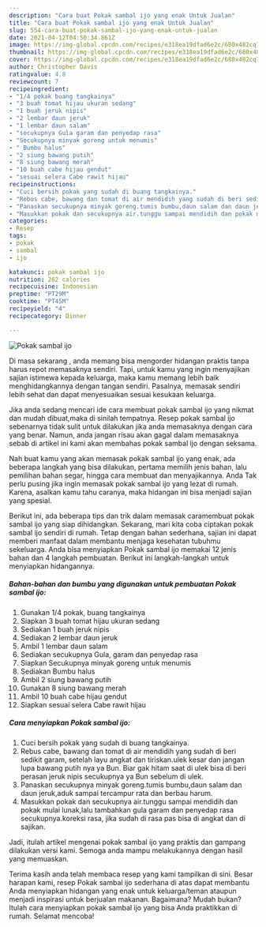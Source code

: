 ```yaml
---
description: "Cara buat Pokak sambal ijo yang enak Untuk Jualan"
title: "Cara buat Pokak sambal ijo yang enak Untuk Jualan"
slug: 554-cara-buat-pokak-sambal-ijo-yang-enak-untuk-jualan
date: 2021-04-12T04:50:34.861Z
image: https://img-global.cpcdn.com/recipes/e318ea19dfad6e2c/680x482cq70/pokak-sambal-ijo-foto-resep-utama.jpg
thumbnail: https://img-global.cpcdn.com/recipes/e318ea19dfad6e2c/680x482cq70/pokak-sambal-ijo-foto-resep-utama.jpg
cover: https://img-global.cpcdn.com/recipes/e318ea19dfad6e2c/680x482cq70/pokak-sambal-ijo-foto-resep-utama.jpg
author: Christopher Davis
ratingvalue: 4.8
reviewcount: 7
recipeingredient:
- "1/4 pokak buang tangkainya"
- "3 buah tomat hijau ukuran sedang"
- "1 buah jeruk nipis"
- "2 lembar daun jeruk"
- "1 lembar daun salam"
- "secukupnya Gula garam dan penyedap rasa"
- "Secukupnya minyak goreng untuk menumis"
- " Bumbu halus"
- "2 siung bawang putih"
- "8 siung bawang merah"
- "10 buah cabe hijau gendut"
- "sesuai selera Cabe rawit hijau"
recipeinstructions:
- "Cuci bersih pokak yang sudah di buang tangkainya."
- "Rebus cabe, bawang dan tomat di air mendidih yang sudah di beri sedikit garam, setelah layu angkat dan tiriskan.ulek kesar dan jangan lupa bawang putih nya ya Bun. Biar gak hitam saat di ulek bisa di beri perasan jeruk nipis secukupnya ya Bun sebelum di ulek."
- "Panaskan secukupnya minyak goreng.tumis bumbu,daun salam dan daun jeruk,aduk sampai tercampur rata dan berbau harum."
- "Masukkan pokak dan secukupnya air.tunggu sampai mendidih dan pokak mulai lunak,lalu tambahkan gula garam dan penyedap rasa secukupnya.koreksi rasa, jika sudah di rasa pas bisa di angkat dan di sajikan."
categories:
- Resep
tags:
- pokak
- sambal
- ijo

katakunci: pokak sambal ijo 
nutrition: 262 calories
recipecuisine: Indonesian
preptime: "PT29M"
cooktime: "PT45M"
recipeyield: "4"
recipecategory: Dinner

---
```



![Pokak sambal ijo](https://img-global.cpcdn.com/recipes/e318ea19dfad6e2c/680x482cq70/pokak-sambal-ijo-foto-resep-utama.jpg)

Di masa  sekarang , anda memang bisa mengorder hidangan praktis tanpa harus repot memasaknya sendiri. Tapi, untuk kamu yang ingin menyajikan sajian istimewa kepada keluarga, maka kamu memang lebih baik menghidangkannya dengan tangan sendiri. Pasalnya, memasak sendiri lebih sehat dan dapat menyesuaikan sesuai kesukaan keluarga.

Jika anda sedang mencari ide cara membuat pokak sambal ijo yang nikmat dan mudah dibuat,maka di sinilah tempatnya. Resep pokak sambal ijo  sebenarnya tidak sulit untuk dilakukan jika anda memasaknya dengan cara yang benar. Namun, anda jangan risau akan gagal dalam memasaknya 
sebab di artikel ini kami akan membahas pokak sambal ijo dengan seksama.  



Nah buat kamu yang akan memasak pokak sambal ijo yang enak, ada beberapa langkah yang bisa dilakukan, pertama memilih jenis bahan, lalu pemilihan bahan segar, hingga cara membuat dan menyajikannya. Anda Tak perlu pusing jika ingin memasak pokak sambal ijo yang lezat di rumah. Karena, asalkan kamu  tahu caranya, maka hidangan ini bisa menjadi sajian yang spesial.

Berikut ini, ada beberapa tips dan trik dalam memasak caramembuat pokak sambal ijo yang siap dihidangkan. Sekarang, mari kita coba ciptakan pokak sambal ijo sendiri di rumah. Tetap dengan bahan sederhana, sajian ini dapat memberi manfaat dalam membantu menjaga kesehatan tubuhmu sekeluarga. Anda bisa menyiapkan Pokak sambal ijo memakai 12 jenis bahan dan 4 langkah pembuatan. Berikut ini langkah-langkah untuk menyiapkan hidangannya.

<!--inarticleads1-->

##### Bahan-bahan dan bumbu yang digunakan untuk pembuatan Pokak sambal ijo:

1. Gunakan 1/4 pokak, buang tangkainya
1. Siapkan 3 buah tomat hijau ukuran sedang
1. Sediakan 1 buah jeruk nipis
1. Sediakan 2 lembar daun jeruk
1. Ambil 1 lembar daun salam
1. Sediakan secukupnya Gula, garam dan penyedap rasa
1. Siapkan Secukupnya minyak goreng untuk menumis
1. Sediakan  Bumbu halus
1. Ambil 2 siung bawang putih
1. Gunakan 8 siung bawang merah
1. Ambil 10 buah cabe hijau gendut
1. Siapkan sesuai selera Cabe rawit hijau




<!--inarticleads2-->

##### Cara menyiapkan Pokak sambal ijo:

1. Cuci bersih pokak yang sudah di buang tangkainya.
1. Rebus cabe, bawang dan tomat di air mendidih yang sudah di beri sedikit garam, setelah layu angkat dan tiriskan.ulek kesar dan jangan lupa bawang putih nya ya Bun. Biar gak hitam saat di ulek bisa di beri perasan jeruk nipis secukupnya ya Bun sebelum di ulek.
1. Panaskan secukupnya minyak goreng.tumis bumbu,daun salam dan daun jeruk,aduk sampai tercampur rata dan berbau harum.
1. Masukkan pokak dan secukupnya air.tunggu sampai mendidih dan pokak mulai lunak,lalu tambahkan gula garam dan penyedap rasa secukupnya.koreksi rasa, jika sudah di rasa pas bisa di angkat dan di sajikan.




Jadi, itulah artikel mengenai  pokak sambal ijo  yang praktis dan gampang dilakukan versi kami. Semoga anda mampu melakukannya dengan hasil yang memuaskan. 

Terima kasih anda telah membaca resep yang kami tampilkan di sini. Besar harapan kami, resep  Pokak sambal ijo sederhana di atas dapat membantu Anda menyiapkan hidangan yang enak untuk keluarga/teman ataupun menjadi inspirasi untuk berjualan makanan. Bagaimana? Mudah bukan? Itulah cara menyiapkan pokak sambal ijo yang bisa Anda praktikkan di rumah. Selamat mencoba!

